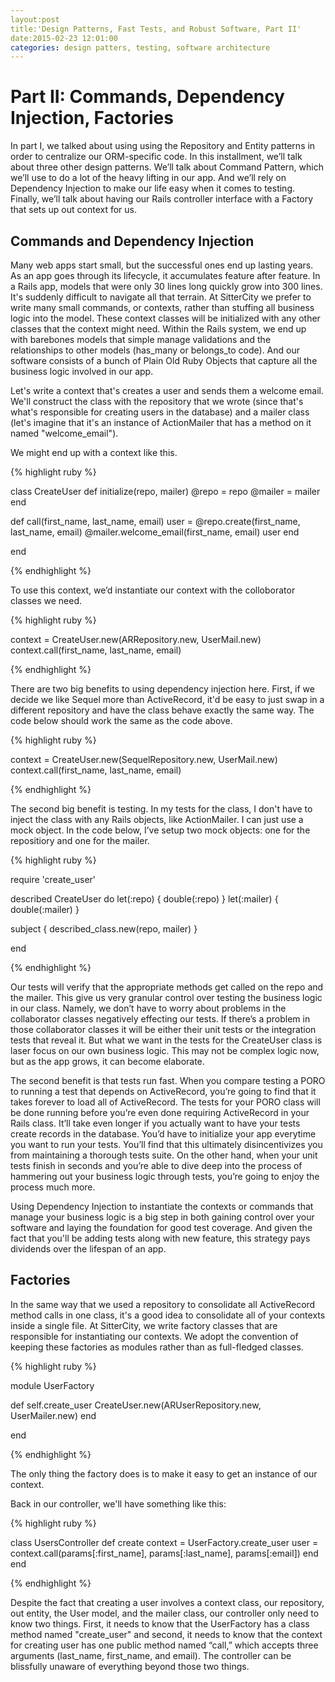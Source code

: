 ```yaml
---
layout:post
title:'Design Patterns, Fast Tests, and Robust Software, Part II'
date:2015-02-23 12:01:00
categories: design patters, testing, software architecture
---
```


<meta charset="utf-8">
<!-- not sure this charset isn't pulled in from _includes --> 

# Part II: Commands, Dependency Injection, Factories

In part I, we talked about using using the Repository and Entity patterns in order to centralize our ORM-specific code.  In this installment, we’ll talk about three other design patterns.  We’ll talk about Command Pattern, which we’ll use to do a lot of the heavy lifting in our app.  And we’ll rely on Dependency Injection to make our life easy when it comes to testing.  Finally, we’ll talk about having our Rails controller interface with a Factory that sets up out context for us.

## Commands and Dependency Injection

Many web apps start small, but the successful ones end up lasting years.  As an app goes through its lifecycle, it accumulates feature after
feature.  In a Rails app, models that were only 30 lines long quickly grow into 300 lines.  It's suddenly difficult to navigate all that terrain.
At SitterCity we prefer to write many small commands, or contexts, rather than stuffing all business logic into the model.  These context classes
will be initialized with any other classes that the context might need.  Within the Rails system, we end up with barebones models that simple manage
validations and the relationships to other models (has\_many or  belongs\_to code).  And our software consists of a bunch of Plain Old Ruby Objects that capture all the business logic involved in our app.

Let's write a context that's creates a user and sends them a welcome email.  We'll construct the class with the repository that we wrote (since
that's what's responsible for creating users in the database) and a mailer class (let's imagine that it's an instance of ActionMailer that has a
method on it named "welcome\_email").

We might end up with a context like this.

{% highlight ruby %}

class CreateUser
  def initialize(repo, mailer)
    @repo = repo
     @mailer = mailer
  end

  def call(first_name, last_name, email)
    user = @repo.create(first_name, last_name, email)
    @mailer.welcome_email(first_name, email)
    user
  end

end

{% endhighlight %}

To use this context, we’d instantiate our context with the colloborator classes we need.

{% highlight ruby %}

context = CreateUser.new(ARRepository.new, UserMail.new)
context.call(first_name, last_name, email)

{% endhighlight %}

There are two big benefits to using dependency injection here.  First, if we decide we like Sequel more than ActiveRecord, it'd be easy to just swap in a different repository and have the class behave exactly the same way.  The code below should work the same as the code above.

{% highlight ruby %}

context = CreateUser.new(SequelRepository.new, UserMail.new)
context.call(first_name, last_name, email)

{% endhighlight %}

The second big benefit is testing.  In my tests for the class, I don't have to inject the class with any Rails objects, like ActionMailer.  I can just use a mock object.  In the code below, I’ve setup two mock objects: one for the repositiory and one for the mailer. 

{% highlight ruby %}

require  'create_user'

described CreateUser do
  let(:repo) { double(:repo) }
  let(:mailer) { double(:mailer) }

  subject { described_class.new(repo, mailer) }

end

{% endhighlight %}

Our tests will verify that the appropriate methods get called on the repo and the mailer.  This give us very granular control over testing the business logic in our class.  Namely, we don’t have to worry about problems in the collaborator classes negatively effecting our tests.  If there’s a problem in those collaborator classes it will be either their unit tests or the integration tests that reveal it.  But what we want in the tests for the CreateUser class is laser focus on our own business logic. This may not be complex logic now, but as the app grows, it can become elaborate.

The second benefit is that tests run fast.  When you compare testing a PORO to running a test that depends on ActiveRecord, you’re going to find that it takes forever to load all of ActiveRecord.  The tests for your PORO class will be done running before you’re even done requiring ActiveRecord in your Rails class.  It’ll take even longer if you actually want to have your tests create records in the database.  You’d have to initialize your app everytime you want to run your tests.  You’ll find that this ultimately disincentivizes you from maintaining a thorough tests suite. On the other hand, when your unit tests finish in seconds and you’re able to dive deep into the process of hammering out your business logic through tests, you’re going to enjoy the process much more.

Using Dependency Injection to instantiate the contexts or commands that manage your business logic is a big step in both gaining control over your software and laying the foundation for good test coverage.  And given the fact that you'll be adding tests along with new feature, this strategy pays dividends over the lifespan of an app.


## Factories

In the same way that we used a repository to consolidate all ActiveRecord method calls in one class, it's a good idea to consolidate all of your contexts inside a single file.  At SitterCity, we write factory classes that are responsible for instantiating our contexts.  We adopt the convention of keeping these factories as modules rather than as full-fledged classes.

{% highlight ruby %}

module UserFactory
                                                                    
  def self.create_user
    CreateUser.new(ARUserRepository.new, UserMailer.new)
  end

end

{% endhighlight %}

The only thing the factory does is to make it easy to get an instance of our context.   

Back in our controller, we'll have something like this:

{% highlight ruby %}

class UsersController
  def create
    context = UserFactory.create_user
    user = context.call(params[:first_name], params[:last_name], params[:email])
  end
end

{% endhighlight %}

Despite the fact that creating a user involves a context class, our repository, out entity, the User model, and the mailer class, our controller
only need to know two things.  First, it needs to know that the UserFactory has a class method named "create\_user" and second, it needs to know
that the context for creating user has one public method named “call,” which accepts three arguments (last\_name, first\_name, and email).  The controller can be blissfully unaware of everything beyond those two things.
